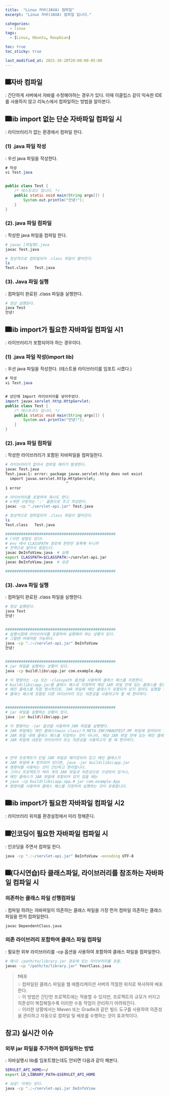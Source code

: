 ```yaml
---
title:  "Linux 자바(JAVA) 컴파일"
excerpt: "Linux 자바(JAVA) 컴파일 입니다."

categories:
  - linux
tags:
  - [Linux, Ubuntu, Raspbian]

toc: true
toc_sticky: true

last_modified_at: 2021-10-20T20:00:00-05:00
---
```


## 🎆자바 컴파일
  : 간단하게 서버에서 자바를 수정해야하는 경우가 있다. 이때 이클립스 같이 익숙한 IDE 를 사용하지 않고 리눅스에서 컴파일하는 방법을 알아본다.

## 🎆lib import 없는 단순 자바파일 컴파일 시
  : 라이브러리가 없는 환경에서 컴파일 한다.

### (1) .java 파일 작성
: 우선 java 파일을 작성한다.

```java
# 작성
vi Test.java


public class Test {
    /* 테스트코드 입니다. */
    public static void main(String args[]) {
        System.out.println("안녕!");
    }
}

```

### (2). java 파일 컴파일
  : 작성한 java 파일을 컴파일 한다.

```bash
# javac [파일명].java
javac Test.java

# 정상적으로 컴파일되어 .class 파일이 떨어진다.
ls
Test.class   Test.java

```

### (3). Java 파일 실행 
  : 컴파일이 완료된 .class 파일을 실행한다.

```bash
# 정상 실행된다.
java Test
안녕!

```


## 🎆lib import가 필요한 자바파일 컴파일 시1
  : 라이브러리가 포함되어야 하는 경우이다.

### (1) .java 파일 작성(import lib)
: 우선 java 파일을 작성한다. (테스트용 라이브러리를 임포트 시켰다.)

```java
# 작성
vi Test.java


# 상단에 Import 라이브러리를 넣어주었다.
import javax.servlet.http.HttpServlet;
public class Test {
    /* 테스트코드 입니다. */
    public static void main(String args[]) {
        System.out.println("안녕!");
    }
}

```

### (2). java 파일 컴파일
  : 작성한 라이브러리가 포함된 자바파일을 컴파일한다.

```bash
# 라이브러리가 없어서 컴파일 에러가 발생한다.
javac Test.java
Test.java:1: error: package javax.servlet.http does not exist
  import javax.servlet.http.HttpServlet;
                           ^
1 error

```
  
```bash
# 라이브러리를 포함하여 재시도 한다.
# n개면 구분자는 ':' 콜론으로 주고 작성한다.
javac -cp "./servlet-api.jar" Test.java

# 정상적으로 컴파일되어 .class 파일이 떨어진다.
ls
Test.class   Test.java

#################################################
# (이런 방법도 있다)
# env 에서 CLASSPATH 경로에 한번만 등록해 두니까
# 전역으로 알아서 잘잡는다.
javac DeInfoView.java  # 실패
export CLASSPATH=$CLASSPATH:~/servlet-api.jar
javac DeInfoView.java  # 성공

#################################################

```

### (3). Java 파일 실행 
  : 컴파일이 완료된 .class 파일을 실행한다.

```bash
# 정상 실행된다.
java Test
안녕!


#################################################
# 실행시점에 라이브러리를 포함하여 실행해야 하는 상황이 있다.
# 그럴땐 아래처럼 가능하다.
java -cp ".:~/servlet-api.jar" DeInfoView
안녕!


#################################################
# jar 파일을 실행하는 상황이 있다.
java -cp build\libs\app.jar com.example.App

# 이 명령어는 -cp 또는 -classpath 옵션을 사용하여 클래스 패스를 지정한다. 
# build\libs\app.jar를 클래스 패스로 지정하여 해당 JAR 파일 안에 있는 클래스를 찾는다. 
# 메인 클래스를 직접 명시하므로, JAR 파일에 메인 클래스가 포함되어 있지 않아도 실행할 수 있다.
# 클래스 패스에 포함된 다른 라이브러리 또는 의존성을 사용하고자 할 때 편리하다.


#################################################
# jar 파일을 실행하는 상황이 있다.
java -jar build\libs\app.jar

# 이 명령어는 -jar 옵션을 사용하여 JAR 파일을 실행행다. 
# JAR 파일에는 메인 클래스(main class)가 META-INF/MANIFEST.MF 파일에 정의되어 있어야 한다.
# JAR 파일 내에 클래스 패스를 지정하는 것이 아니라, 해당 JAR 파일 안에 있는 메인 클래스를 실행한다. 
# JAR 파일에 내장된 라이브러리 또는 의존성을 사용하고자 할 때 편리하다. 



# 만약 프로젝트가 단일 JAR 파일로 패키징되어 있고 메인 클래스가 
# JAR 파일에 # 정의되어 있다면, java -jar build\libs\app.jar 
# 명령어를 사용하는 것이 간단하고 편리합니다.
# 그러나 프로젝트가 여러 개의 JAR 파일과 의존성으로 구성되어 있거나, 
# 메인 클래스가 JAR 파일에 포함되어 있지 않을 때는 
# java -cp build\libs\app.app.# jar com.example.App 
# 명령어를 사용하여 클래스 패스를 지정하여 실행하는 것이 유용합니다.

```

## 🎆lib import가 필요한 자바파일 컴파일 시2
  : 라이브러리 위치를 환경설정에서 미리 정해준다.

### 


## 🎆인코딩이 필요한 자바파일 컴파일 시
  : 인코딩을 주면서 컴파일 한다.

```bash
java -cp ".:~/servlet-api.jar" DeInfoView -encoding UTF-8

```



## 🎆(다시연습)타 클래스파일, 라이브러리를 참조하는 자바파일 컴파일 시
### 의존하는 클래스 파일 선행컴파일
  : 컴파일 하려는 자바파일이 의존하는 클래스 파일을 가장 먼저 컴파일 의존하는 클래스 파일을 먼저 컴파일한다.
  
```bash
javac DependentClass.java

```

### 의존 라이브러리 포함하여 클래스 파일 컴파일
  : 필요한 외부 라이브러리를 -cp 옵션을 사용하여 포함하여 클래스 파일을 컴파일한다. 

```bash
# 예시) /path/to/library.jar 경로에 있는 라이브러리를 포함.
javac -cp "/path/to/library.jar" YourClass.java

```  

> ❗배포   
> 💡 컴파일된 클래스 파일을 웹 애플리케이션 서버의 적절한 위치로 복사하여 배포한다.  
> 💡 이 방법은 간단한 프로젝트에는 적용할 수 있지만, 프로젝트의 규모가 커지고 의존성이 복잡해질수록 이러한 수동 작업이 관리하기 어려워진다.   
> 💡 이러한 상황에서는 Maven 또는 Gradle과 같은 빌드 도구를 사용하여 의존성을 관리하고 자동으로 컴파일 및 배포를 수행하는 것이 효과적이다.  




## 참고) 실시간 이슈
### 외부 jar 파일을 추가하여 컴파일하는 방법
  : 자바실행시 lib를 임포트했는데도 안되면 다음과 같이 해본다.

```bash
SERVLET_API_HOME=~/
export LD_LIBRARY_PATH=$SERVLET_API_HOME

# 성공! 이제는 된다.
java -cp ".:~/servlet-api.jar DeInfoView

```

